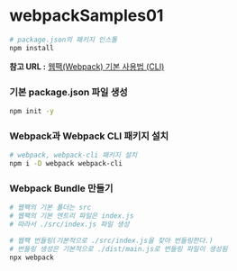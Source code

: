 # webpackSamples01

```bash
# package.json의 패키지 인스톨
npm install
```

**참고 URL :** [웹팩(Webpack) 기본 사용법 (CLI)](https://www.daleseo.com/webpack-basics/)

### 기본 package.json 파일 생성

```bash
npm init -y
```

### Webpack과 Webpack CLI 패키지 설치

```bash
# webpack, webpack-cli 패키지 설치
npm i -D webpack webpack-cli
```

### Webpack Bundle 만들기

```bash
# 웹팩의 기본 폴더는 src
# 웹팩의 기본 엔트리 파일은 index.js
# 따라서 ./src/index.js 파일 생성

# 웹팩 번들링(기본적으로 ./src/index.js을 찾아 번들링한다.)
# 번들링 생성은 기본적으로 ./dist/main.js로 번들링 파일이 생성됨
npx webpack
```
